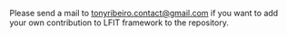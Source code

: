 Please send a mail to tonyribeiro.contact@gmail.com if you want to add your own contribution to LFIT framework to the repository.
